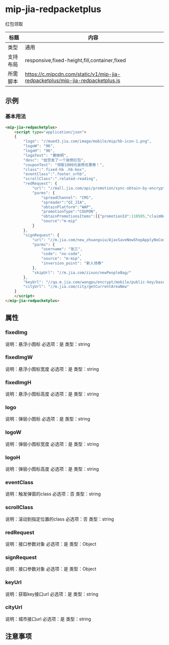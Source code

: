 # mip-jia-redpacketplus

红包领取

标题|内容
----|----
类型|通用
支持布局|responsive,fixed-height,fill,container,fixed
所需脚本|https://c.mipcdn.com/static/v1/mip-jia-redpacketplus/mip-jia-redpacketplus.js

## 示例

### 基本用法
```html
<mip-jia-redpacketplus>
    <script type="application/json">
    {
        "logo": "//mued3.jia.com/image/mobile/mip/hb-icon-1.png",
        "logoW": "96",
        "logoH": "96",
        "logoText": "黄晓明",
        "desc": "给您发了一个装修红包",
        "couponText": "领取1000元装修优惠券！",
        "class":".fixed-hb .hb-box",
        "eventClass":".footer_xrhb",
        "scrollClass":".related-reading",
        "redRequest": {
            "url": "//mall.jia.com/api/promotion/sync-obtain-by-encrypted-mobile",
            "parms": {
                "spreadChannel": "CMS",
                "spreader":"QI_JIA",
                "obtainPlatform":"WAP",
                "promotionType":"COUPON",
                "obtainPromotionsItems":[{"promotionId":110505,"claimNumber":1}],
                "source":"m-mip"
            }
        },
        "signRequest": {
            "url": "//m.jia.com/new_zhuangxiu/AjaxSaveNewShopApplyNoCodeJsonp",
            "parms": {
                "username": "张三",
                "code": "no-code",
                "source": "m-mip",
                "inversion_point": "新人领券"
            },
            "skipUrl": "//m.jia.com/zixun/newPeopleBag/"
        },
        "keyUrl": "//qa.m.jia.com/wangpu/encrypt/mobile/public-key/base64",
        "cityUrl": "//m.jia.com/city/getCurrentAreaNew"
    }
    </script>
</mip-jia-redpacketplus>
```

## 属性

### fixedImg

说明：悬浮小图标
必选项：是
类型：string

### fixedImgW

说明：悬浮小图标宽度
必选项：是
类型：string

### fixedImgH

说明：悬浮小图标高度
必选项：是
类型：string

### logo

说明：弹层小图标
必选项：是
类型：string

### logoW

说明：弹层小图标宽度
必选项：是
类型：string

### logoH

说明：弹层小图标高度
必选项：是
类型：string

### eventClass

说明：触发弹窗的class
必选项：否
类型：string

### scrollClass

说明：滚动到指定位置的class
必选项：否
类型：string

### redRequest

说明：接口参数对象
必选项：是
类型：Object

### signRequest

说明：接口参数对象
必选项：是
类型：Object

### keyUrl

说明：获取key接口url
必选项：是
类型：string

### cityUrl

说明：城市接口url
必选项：是
类型：string


## 注意事项

